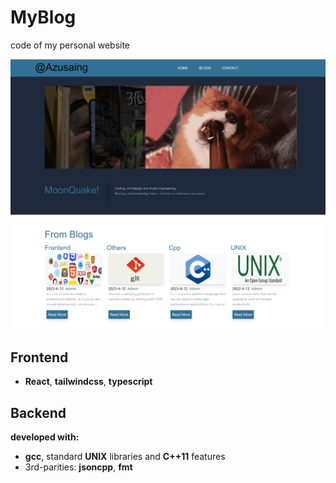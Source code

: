 # MyBlog
code of my personal website

<img alt="" src="./demo.png">

## Frontend
- **React**, **tailwindcss**, **typescript**

## Backend
**developed with:** 
- **gcc**, standard **UNIX** libraries and **C++11** features
- 3rd-parities: **jsoncpp**, **fmt**
